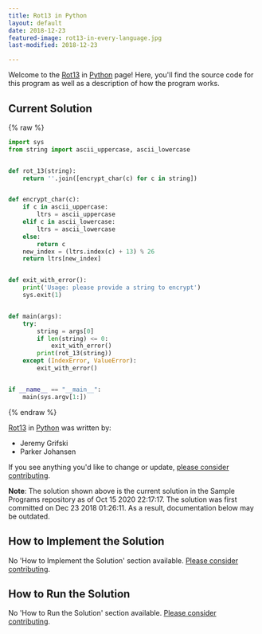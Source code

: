 ```yaml
---
title: Rot13 in Python
layout: default
date: 2018-12-23
featured-image: rot13-in-every-language.jpg
last-modified: 2018-12-23

---
```


Welcome to the [Rot13](https://rzuckerm.github.io/sample-programs-website-copy/projects/rot13) in [Python](https://rzuckerm.github.io/sample-programs-website-copy/languages/python) page! Here, you'll find the source code for this program as well as a description of how the program works.

## Current Solution

{% raw %}

```python
import sys
from string import ascii_uppercase, ascii_lowercase


def rot_13(string):
    return ''.join([encrypt_char(c) for c in string])


def encrypt_char(c):
    if c in ascii_uppercase:
        ltrs = ascii_uppercase
    elif c in ascii_lowercase:
        ltrs = ascii_lowercase
    else:
        return c
    new_index = (ltrs.index(c) + 13) % 26
    return ltrs[new_index]


def exit_with_error():
    print('Usage: please provide a string to encrypt')
    sys.exit(1)


def main(args):
    try:
        string = args[0]
        if len(string) <= 0:
            exit_with_error()
        print(rot_13(string))
    except (IndexError, ValueError):
        exit_with_error()


if __name__ == "__main__":
    main(sys.argv[1:])
```

{% endraw %}

[Rot13](https://rzuckerm.github.io/sample-programs-website-copy/projects/rot13) in [Python](https://rzuckerm.github.io/sample-programs-website-copy/languages/python) was written by:

- Jeremy Grifski
- Parker Johansen

If you see anything you'd like to change or update, [please consider contributing](https://github.com/TheRenegadeCoder/sample-programs).

**Note**: The solution shown above is the current solution in the Sample Programs repository as of Oct 15 2020 22:17:17. The solution was first committed on Dec 23 2018 01:26:11. As a result, documentation below may be outdated.

## How to Implement the Solution

No 'How to Implement the Solution' section available. [Please consider contributing](https://github.com/TheRenegadeCoder/sample-programs-website).

## How to Run the Solution

No 'How to Run the Solution' section available. [Please consider contributing](https://github.com/TheRenegadeCoder/sample-programs-website).